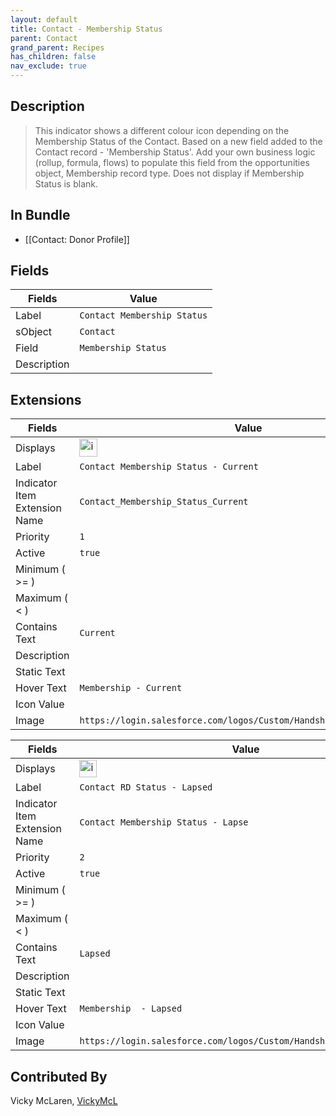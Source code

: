 ```yaml
---
layout: default
title: Contact - Membership Status
parent: Contact
grand_parent: Recipes
has_children: false
nav_exclude: true
---
```


## Description

> This indicator shows a different colour icon depending on the Membership Status of the Contact. Based on a new field added to the Contact record - 'Membership Status'.  Add your own business logic (rollup, formula, flows) to populate this field from the opportunities object, Membership record type.  Does not display if Membership Status is blank.

## In Bundle
* [[Contact: Donor Profile]]

## Fields

| Fields | Value | 
|-----------|-----------|
|Label|`Contact Membership Status`|
|sObject|`Contact`|
|Field|`Membership Status`|
|Description|


## Extensions

| Fields | Value |
|-----------|-----------|
|Displays|<img width="29" alt="image" src="https://user-images.githubusercontent.com/122455058/228940527-ba585f74-5f4c-4c42-a4d1-ebf32e718bf6.png">|
|Label|`Contact Membership Status - Current`|
|Indicator Item Extension Name|`Contact_Membership_Status_Current`|
|Priority|`1`|
|Active|`true`|
|Minimum ( >= )|
|Maximum ( < )|
|Contains Text|`Current`
|Description|
|Static Text|
|Hover Text|`Membership - Current`|
|Icon Value||
|Image|`https://login.salesforce.com/logos/Custom/Handshake_Green/logo.png`|


| Fields | Value |
|-----------|-----------|
|Displays|<img width="28" alt="image" src="https://user-images.githubusercontent.com/122455058/228940822-6b00e762-4409-459d-b25a-e3982812fbc1.png">|
|Label|`Contact RD Status - Lapsed`|
|Indicator Item Extension Name|`Contact Membership Status - Lapse`|
|Priority|`2`|
|Active|`true`|
|Minimum ( >= )|
|Maximum ( < )|
|Contains Text|`Lapsed`
|Description|
|Static Text|
|Hover Text|`Membership  - Lapsed`|
|Icon Value||
|Image|`https://login.salesforce.com/logos/Custom/Handshake_Blue/logo.png`|

## Contributed By
Vicky McLaren, [VickyMcL](https://github.com/VickyMcL)